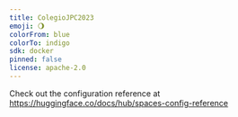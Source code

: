 ```yaml
---
title: ColegioJPC2023
emoji: 🌖
colorFrom: blue
colorTo: indigo
sdk: docker
pinned: false
license: apache-2.0
---
```


Check out the configuration reference at https://huggingface.co/docs/hub/spaces-config-reference
